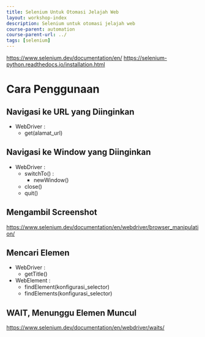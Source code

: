 ```yaml
---
title: Selenium Untuk Otomasi Jelajah Web
layout: workshop-index
description: Selenium untuk otomasi jelajah web
course-parent: automation
course-parent-url: ../
tags: [selenium]
---
```


https://www.selenium.dev/documentation/en/
https://selenium-python.readthedocs.io/installation.html

# Cara Penggunaan

## Navigasi ke URL yang Diinginkan
- WebDriver :
  - get(alamat_url)
  
## Navigasi ke Window yang Diinginkan
- WebDriver :
  - switchTo() :
    - newWindow()
  - close()
  - quit()

## Mengambil Screenshot
https://www.selenium.dev/documentation/en/webdriver/browser_manipulation/

## Mencari Elemen 
- WebDriver :
  - getTitle()
- WebElement :
  - findElement(konfigurasi_selector)
  - findElements(konfigurasi_selector)

## WAIT, Menunggu Elemen Muncul
https://www.selenium.dev/documentation/en/webdriver/waits/

